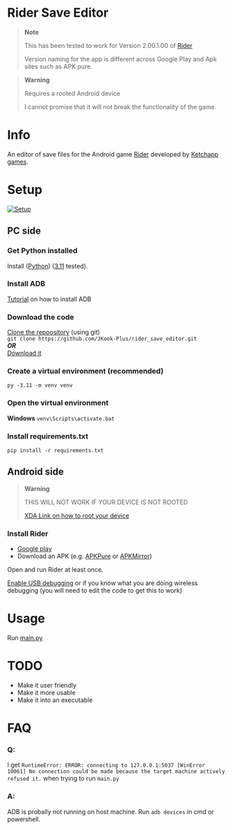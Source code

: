 # Rider Save Editor

> **Note**
>
> This has been tested to work for Version 2.00.1.00 of [Rider](https://play.google.com/store/apps/details?id=com.ketchapp.rider)
>
> Version naming for the app is different across Google Play and Apk sites such as APK pure.

> **Warning**
>
> Requires a rooted Android device
>
> I cannot promise that it will not break the functionality of the game.

# Info

An editor of save files for the Android game [Rider](https://play.google.com/store/apps/details?id=com.ketchapp.rider) developed by [Ketchapp games](http://www.ketchappgames.com/).

# Setup

[![Setup](https://img.youtube.com/vi/8fLM0DfyGJk/0.jpg)](https://www.youtube.com/watch?v=8fLM0DfyGJk)

## PC side

### Get Python installed
Install ([Python](https://www.python.org)) ([3.11](https://www.python.org/downloads/release/python-3110/) tested).

### Install ADB

[Tutorial](https://www.xda-developers.com/install-adb-windows-macos-linux/) on how to install ADB

### Download the code

[Clone the repoository](https://docs.github.com/en/repositories/creating-and-managing-repositories/cloning-a-repository) (using git) 
<br>```git clone https://github.com/JKook-Plus/rider_save_editor.git```
<br>
***OR***
<br>
[Download it](https://github.com/JKook-Plus/rider_save_editor/archive/refs/heads/main.zip)

### Create a virtual environment (recommended)

`py -3.11 -m venv venv`

### Open the virtual environment

__Windows__
`venv\Scripts\activate.bat`

### Install requirements.txt

`pip install -r requirements.txt`

## Android side

> **Warning**
>
> THIS WILL NOT WORK IF YOUR DEVICE IS NOT ROOTED
> 
> [XDA Link on how to root your device](https://www.xda-developers.com/root/)

### Install Rider

- [Google play](https://play.google.com/store/apps/details?id=com.ketchapp.rider) 
- Download an APK (e.g. [APKPure](https://apkpure.com/) or [APKMirror](https://www.apkmirror.com/))

Open and run Rider at least once.

[Enable USB debugging](https://developer.android.com/studio/debug/dev-options) or if you know what you are doing wireless debugging (you will need to edit the code to get this to work)

# Usage

Run [main.py](../main.py)

# TODO

- Make it user friendly
- Make it more usable
- Make it into an executable

# FAQ

### Q: 
I get ```RuntimeError: ERROR: connecting to 127.0.0.1:5037 [WinError 10061] No connection could be made because the target machine actively refused it.``` when trying to run ```main.py```

### A: 
ADB is probally not running on host machine. Run ```adb devices``` in cmd or powershell.
